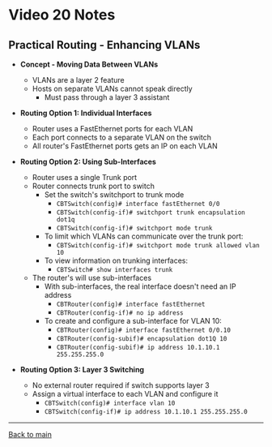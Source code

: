 # Video 20 Notes

## Practical Routing - Enhancing VLANs
- **Concept - Moving Data Between VLANs**
  - VLANs are a layer 2 feature
  - Hosts on separate VLANs cannot speak directly
    - Must pass through a layer 3 assistant


- **Routing Option 1: Individual Interfaces**
  - Router uses a FastEthernet ports for each VLAN
  - Each port connects to a separate VLAN on the switch
  - All router's FastEthernet ports gets an IP on each VLAN


- **Routing Option 2: Using Sub-Interfaces**
  - Router uses a single Trunk port
  - Router connects trunk port to switch
    - Set the switch's switchport to trunk mode
      - ```CBTSwitch(config)# interface fastEthernet 0/0```
      - ```CBTSwitch(config-if)# switchport trunk encapsulation dot1q```
      - ```CBTSwitch(config-if)# switchport mode trunk```
    - To limit which VLANs can communicate over the trunk port:
      - ```CBTSwitch(config-if)# switchport mode trunk allowed vlan 10```
    - To view information on trunking interfaces:
      - ```CBTSwitch# show interfaces trunk```
  - The router's will use sub-interfaces
    - With sub-interfaces, the real interface doesn't need an IP address
      - ```CBTRouter(config)# interface fastEthernet```
      - ```CBTRouter(config-if)# no ip address```
    - To create and configure a sub-interface for VLAN 10:
      - ```CBTRouter(config)# interface fastEthernet 0/0.10```
      - ```CBTRouter(config-subif)# encapsulation dot1Q 10```
      - ```CBTRouter(config-subif)# ip address 10.1.10.1 255.255.255.0```


- **Routing Option 3: Layer 3 Switching**
  - No external router required if switch supports layer 3
  - Assign a virtual interface to each VLAN and configure it
    - ```CBTSwitch(config)# interface vlan 10```
    - ```CBTSwitch(config-if)# ip address 10.1.10.1 255.255.255.0```


---
 
[Back to main](https://github.com/rot0xd/CBTNuggets/blob/master/CCNA/ICND-1/README.md)

